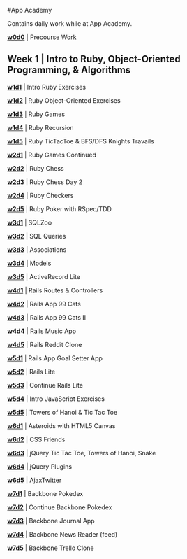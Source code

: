 #App Academy

Contains daily work while at App Academy.

**[w0d0]()** | Precourse Work

## Week 1 | Intro to Ruby, Object-Oriented Programming, & Algorithms

**[w1d1]()** | Intro Ruby Exercises

**[w1d2]()** | Ruby Object-Oriented Exercises

**[w1d3]()** | Ruby Games

**[w1d4]()** | Ruby Recursion

**[w1d5]()** | Ruby TicTacToe & BFS/DFS Knights Travails

**[w2d1]()** | Ruby Games Continued

**[w2d2]()** | Ruby Chess

**[w2d3]()** | Ruby Chess Day 2

**[w2d4]()** | Ruby Checkers

**[w2d5]()** | Ruby Poker with RSpec/TDD

**[w3d1]()** | SQLZoo

**[w3d2]()** | SQL Queries

**[w3d3]()** | Associations

**[w3d4]()** | Models

**[w3d5]()** | ActiveRecord Lite

**[w4d1]()** | Rails Routes & Controllers

**[w4d2]()** | Rails App 99 Cats

**[w4d3]()** | Rails App 99 Cats II

**[w4d4]()** | Rails Music App

**[w4d5]()** | Rails Reddit Clone

**[w5d1]()** | Rails App Goal Setter App

**[w5d2]()** | Rails Lite

**[w5d3]()** | Continue Rails Lite

**[w5d4]()** | Intro JavaScript Exercises

**[w5d5]()** | Towers of Hanoi & Tic Tac Toe

**[w6d1]()** | Asteroids with HTML5 Canvas

**[w6d2]()** | CSS Friends

**[w6d3]()** | jQuery Tic Tac Toe, Towers of Hanoi, Snake

**[w6d4]()** | jQuery Plugins

**[w6d5]()** | AjaxTwitter

**[w7d1]()** | Backbone Pokedex

**[w7d2]()** | Continue Backbone Pokedex

**[w7d3]()** | Backbone Journal App

**[w7d4]()** | Backbone News Reader (feed)

**[w7d5]()** | Backbone Trello Clone
